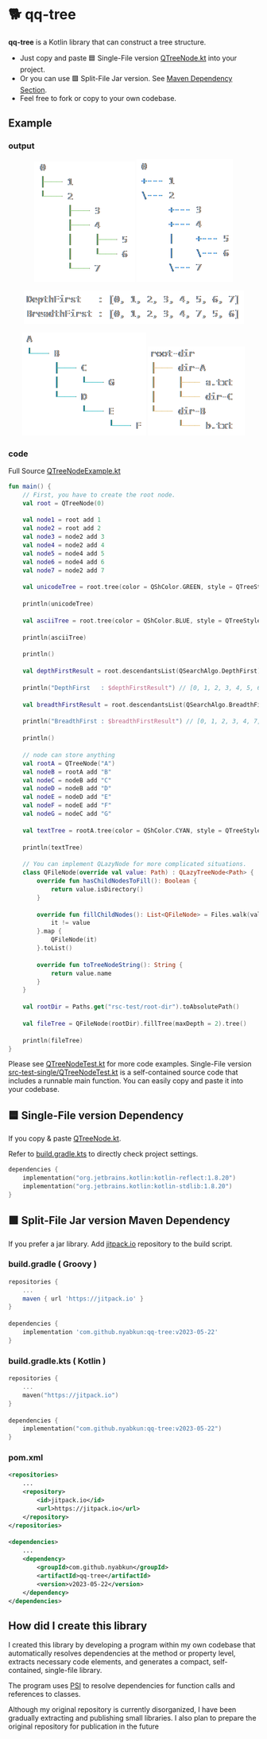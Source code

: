 # 🐕 qq-tree

**qq-tree** is a Kotlin library that can construct a tree structure.
- Just copy and paste 🟦 Single-File version [QTreeNode.kt](src-single/QTreeNode.kt) into your project. 
- Or you can use 🟩 Split-File Jar version. See [Maven Dependency Section](#-split-file-jar-version-maven-dependency).
- Feel free to fork or copy to your own codebase.

## Example

### output
<p align="center">
    <img src="img/001-num-unicode.png" width="203" alt="001-num-unicode.png">
<img src="img/002-num-ascii.png" width="194" alt="002-num-ascii.png">
</p>
<p align="center">
    <img src="img/003-walk-tree.png" width="443" alt="003-walk-tree.png">
</p>
<p align="center">
    <img src="img/004-string-tree.png" width="250" alt="004-string-tree.png">
<img src="img/005-dir-tree.png" width="195" alt="005-dir-tree.png">
</p>

### code

Full Source  [QTreeNodeExample.kt](src-example/QTreeNodeExample.kt)

```kotlin
fun main() {
    // First, you have to create the root node.
    val root = QTreeNode(0)

    val node1 = root add 1
    val node2 = root add 2
    val node3 = node2 add 3
    val node4 = node2 add 4
    val node5 = node4 add 5
    val node6 = node4 add 6
    val node7 = node2 add 7

    val unicodeTree = root.tree(color = QShColor.GREEN, style = QTreeStyle.UNICODE)

    println(unicodeTree)

    val asciiTree = root.tree(color = QShColor.BLUE, style = QTreeStyle.ASCII)

    println(asciiTree)

    println()

    val depthFirstResult = root.descendantsList(QSearchAlgo.DepthFirst).toString()

    println("DepthFirst   : $depthFirstResult") // [0, 1, 2, 3, 4, 5, 6, 7]

    val breadthFirstResult = root.descendantsList(QSearchAlgo.BreadthFirst).toString()

    println("BreadthFirst : $breadthFirstResult") // [0, 1, 2, 3, 4, 7, 5, 6]

    println()

    // node can store anything
    val rootA = QTreeNode("A")
    val nodeB = rootA add "B"
    val nodeC = nodeB add "C"
    val nodeD = nodeB add "D"
    val nodeE = nodeD add "E"
    val nodeF = nodeE add "F"
    val nodeG = nodeC add "G"

    val textTree = rootA.tree(color = QShColor.CYAN, style = QTreeStyle.UNICODE)

    println(textTree)

    // You can implement QLazyNode for more complicated situations.
    class QFileNode(override val value: Path) : QLazyTreeNode<Path> {
        override fun hasChildNodesToFill(): Boolean {
            return value.isDirectory()
        }

        override fun fillChildNodes(): List<QFileNode> = Files.walk(value, 1).filter {
            it != value
        }.map {
            QFileNode(it)
        }.toList()

        override fun toTreeNodeString(): String {
            return value.name
        }
    }

    val rootDir = Paths.get("rsc-test/root-dir").toAbsolutePath()

    val fileTree = QFileNode(rootDir).fillTree(maxDepth = 2).tree()

    println(fileTree)
}
```

Please see [QTreeNodeTest.kt](src-test-split/nyab/util/QTreeNodeTest.kt) for more code examples.
Single-File version [src-test-single/QTreeNodeTest.kt](src-test-single/QTreeNodeTest.kt) is a self-contained source code that includes a runnable main function.
You can easily copy and paste it into your codebase.        

## 🟦 Single-File version Dependency

If you copy & paste [QTreeNode.kt](src-single/QTreeNode.kt).

Refer to [build.gradle.kts](build.gradle.kts) to directly check project settings.



```kotlin
dependencies {
    implementation("org.jetbrains.kotlin:kotlin-reflect:1.8.20")
    implementation("org.jetbrains.kotlin:kotlin-stdlib:1.8.20")
}
```

## 🟩 Split-File Jar version Maven Dependency

If you prefer a jar library. Add [jitpack.io](https://jitpack.io/#nyabkun/qq-tree) repository to the build script.

### build.gradle ( Groovy )
```groovy
repositories {
    ...
    maven { url 'https://jitpack.io' }
}

dependencies {
    implementation 'com.github.nyabkun:qq-tree:v2023-05-22'
}
```

### build.gradle.kts ( Kotlin )
```kotlin
repositories {
    ...
    maven("https://jitpack.io")
}

dependencies {
    implementation("com.github.nyabkun:qq-tree:v2023-05-22")
}
```

### pom.xml
```xml
<repositories>
    ...
    <repository>
        <id>jitpack.io</id>
        <url>https://jitpack.io</url>
    </repository>
</repositories>

<dependencies>
    ...
    <dependency>
        <groupId>com.github.nyabkun</groupId>
        <artifactId>qq-tree</artifactId>
        <version>v2023-05-22</version>
    </dependency>
</dependencies>
```

## How did I create this library

I created this library by developing a program within my own codebase that automatically resolves dependencies at the method or property level, extracts necessary code elements, and generates a compact, self-contained, single-file library.

The program uses [PSI](https://plugins.jetbrains.com/docs/intellij/psi.html) to resolve dependencies for function calls and references to classes.

Although my original repository is currently disorganized, I have been gradually extracting and publishing small libraries. I also plan to prepare the original repository for publication in the future

